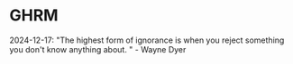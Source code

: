 # GHRM

2024-12-17: "The highest form of ignorance is when you reject something you don't know anything about. " - Wayne Dyer